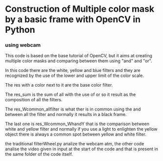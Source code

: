 # Construction of Multiple color mask by a basic frame with OpenCV in Python

### using webcam

This code is based on the base tutorial of OpenCV, but it aims at creating multiple color masks and comparing between them using "and" and "or".

In this code there are the white, yellow and blue filters and they are recognized by the use of the lower and upper limit of the color scale.

The res with a color next to it are the base color filter.

The res_sum is the sum of all with the use of or so it result as the composition of all the filters.

The res_Wcommon_allfilter is what ther is in common using the and between all the filter and normally it results in a black frame.

The last one is res_Wcommon_WhandY that is the comparison between white and yellow filter and normally if you use a light to enlighten the yellow object there is always a common spot between yellow and white filter.

the traditional filterWheel.py analize the webcam atm, the other code analise the video given in input at the start of the code and that is present in the same folder of the code itself.
